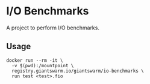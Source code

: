 # I/O Benchmarks

A project to perform I/O benchmarks.

## Usage

```
docker run --rm -it \
  -v $(pwd):/mountpoint \
  registry.giantswarm.io/giantswarm/io-benchmarks \
  run test <test>.fio
```

